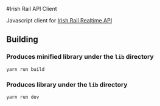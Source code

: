 #Irish Rail API Client

Javascript client for [Irish Rail Realtime API](http://api.irishrail.ie/realtime/index.htm)

## Building

### Produces minified library under the `lib` directory

```
yarn run build
```

### Produces library under the `lib` directory

```
yarn run dev
```
